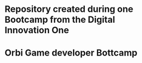 # Repository created during one Bootcamp from the Digital Innovation One

# Orbi Game developer Bottcamp